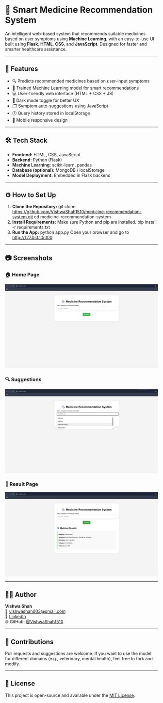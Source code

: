 # 💊 Smart Medicine Recommendation System

An intelligent web-based system that recommends suitable medicines based on user symptoms using **Machine Learning**, with an easy-to-use UI built using **Flask**, **HTML**, **CSS**, and **JavaScript**. Designed for faster and smarter healthcare assistance.

---

## 🚀 Features

- 🔍 Predicts recommended medicines based on user-input symptoms  
- 🧠 Trained Machine Learning model for smart recommendations  
- 💻 User-friendly web interface (HTML + CSS + JS)  
- 🌙 Dark mode toggle for better UX  
- 🗂 Symptom auto-suggestions using JavaScript  
- 🕑 Query history stored in localStorage  
- 📱 Mobile responsive design

---

## 🛠 Tech Stack

- **Frontend:** HTML, CSS, JavaScript  
- **Backend:** Python (Flask)  
- **Machine Learning:** scikit-learn, pandas  
- **Database (optional):** MongoDB / localStorage  
- **Model Deployment:** Embedded in Flask backend

---

## ⚙️ How to Set Up

1. **Clone the Repository:**
   git clone https://github.com/VishwaShah1510/medicine-recommendation-system.git
   cd medicine-recommendation-system
2. **Install Requirements:**
Make sure Python and pip are installed.
pip install -r requirements.txt
3. **Run the App:**
python app.py
Open your browser and go to http://127.0.0.1:5000
---
## 📷 Screenshots

### 🏠 Home Page  
![Home Page](assets/home_page.png)

### 🔍 Suggestions
![Suggestions](assets/Suggestions.png)

### 📄 Result Page  
![Result Page](assets/result_page.png)

---

## 🙋‍♀️ Author
**Vishwa Shah**  
📧 [vishwashah003@gmail.com](mailto:vishwashah003@gmail.com)  
🔗 [LinkedIn](https://linkedin.com/in/vishwashah151003)  
🌐 GitHub: [@VishwaShah1510](https://github.com/VishwaShah1510)

---

## 🤝 Contributions

Pull requests and suggestions are welcome.
If you want to use the model for different domains (e.g., veterinary, mental health), feel free to fork and modify.

---

## 📌 License

This project is open-source and available under the [MIT License](LICENSE).
